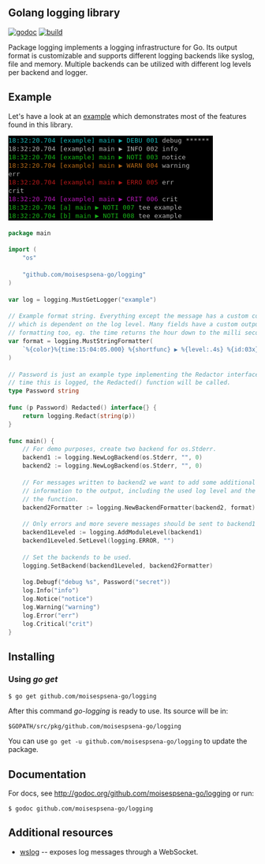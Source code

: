 ## Golang logging library

[![godoc](http://img.shields.io/badge/godoc-reference-blue.svg?style=flat)](https://godoc.org/github.com/moisespsena-go/logging) [![build](https://img.shields.io/travis/moisespsena-go/logging.svg?style=flat)](https://travis-ci.org/moisespsena-go/logging)

Package logging implements a logging infrastructure for Go. Its output format
is customizable and supports different logging backends like syslog, file and
memory. Multiple backends can be utilized with different log levels per backend
and logger.

## Example

Let's have a look at an [example](examples/example.go) which demonstrates most
of the features found in this library.

[![Example Output](examples/example.png)](examples/example.go)

```go
package main

import (
	"os"

	"github.com/moisespsena-go/logging"
)

var log = logging.MustGetLogger("example")

// Example format string. Everything except the message has a custom color
// which is dependent on the log level. Many fields have a custom output
// formatting too, eg. the time returns the hour down to the milli second.
var format = logging.MustStringFormatter(
	`%{color}%{time:15:04:05.000} %{shortfunc} ▶ %{level:.4s} %{id:03x}%{color:reset} %{message}`,
)

// Password is just an example type implementing the Redactor interface. Any
// time this is logged, the Redacted() function will be called.
type Password string

func (p Password) Redacted() interface{} {
	return logging.Redact(string(p))
}

func main() {
	// For demo purposes, create two backend for os.Stderr.
	backend1 := logging.NewLogBackend(os.Stderr, "", 0)
	backend2 := logging.NewLogBackend(os.Stderr, "", 0)

	// For messages written to backend2 we want to add some additional
	// information to the output, including the used log level and the name of
	// the function.
	backend2Formatter := logging.NewBackendFormatter(backend2, format)

	// Only errors and more severe messages should be sent to backend1
	backend1Leveled := logging.AddModuleLevel(backend1)
	backend1Leveled.SetLevel(logging.ERROR, "")

	// Set the backends to be used.
	logging.SetBackend(backend1Leveled, backend2Formatter)

	log.Debugf("debug %s", Password("secret"))
	log.Info("info")
	log.Notice("notice")
	log.Warning("warning")
	log.Error("err")
	log.Critical("crit")
}
```

## Installing

### Using *go get*

    $ go get github.com/moisespsena-go/logging

After this command *go-logging* is ready to use. Its source will be in:

    $GOPATH/src/pkg/github.com/moisespsena-go/logging

You can use `go get -u github.com/moisespsena-go/logging` to update the package.

## Documentation

For docs, see http://godoc.org/github.com/moisespsena-go/logging or run:

    $ godoc github.com/moisespsena-go/logging

## Additional resources

* [wslog](https://godoc.org/github.com/cryptix/exp/wslog) -- exposes log messages through a WebSocket.
